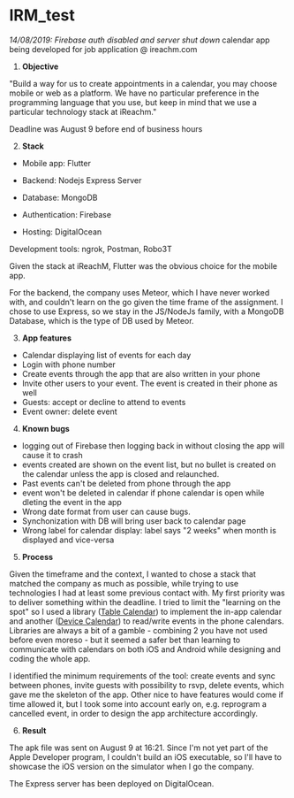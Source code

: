 # IRM_test
*14/08/2019: Firebase auth disabled and server shut down*
calendar app being developed for job application @ ireachm.com

1. **Objective**

"Build a way for us to create appointments in a calendar, you may choose mobile or web as a platform.
We have no particular preference in the programming language that you use, but keep in mind that we use a particular technology stack at iReachm."

Deadline was August 9 before end of business hours

2. **Stack**

- Mobile app: Flutter

- Backend: Nodejs Express Server

- Database: MongoDB

- Authentication: Firebase

- Hosting: DigitalOcean

Development tools: ngrok, Postman, Robo3T 


Given the stack at iReachM, Flutter was the obvious choice for the mobile app. 

For the backend, the company uses Meteor, which I have never worked with, and couldn't learn on the go given the time frame of the assignment. I chose to use Express, so we stay in the JS/NodeJs family, with a MongoDB Database, which is the type of DB used by Meteor.

3. **App features**
- Calendar displaying list of events for each day
- Login with phone number
- Create events through the app that are also written in your phone
- Invite other users to your event. The event is created in their phone as well
- Guests: accept or decline to attend to events
- Event owner: delete event

4. **Known bugs** 

- logging out of Firebase then logging back in without closing the app will cause it to crash
- events created are shown on the event list, but no bullet is created on the calendar unless the app is closed and relaunched.
- Past events can't be deleted from phone through the app
- event won't be deleted in calendar if phone calendar is open while dleting the event in the app
- Wrong date format from user can cause bugs.
- Synchonization with DB will bring user back to calendar page
- Wrong label for calendar display: label says "2 weeks" when month is displayed and vice-versa

5. **Process**

Given the timeframe and the context, I wanted to chose a stack that matched the company as much as possible, while trying to use technologies I had at least some previous contact with.
My first priority was to deliver something within the deadline. I tried to limit the "learning on the spot" so I used a library ([Table Calendar](https://pub.dev/packages/table_calendar)) to implement the in-app calendar and another ([Device Calendar](https://pub.dev/packages/device_calendar)) to read/write events in the phone calendars. Libraries are always a bit of a gamble - combining 2 you have not used before even moreso - but it seemed a safer bet than learning to communicate with calendars on both iOS and Android while designing and coding the whole app.

I identified the minimum requirements of the tool: create events and sync between phones, invite guests with possibility to rsvp, delete events, which gave me the skeleton of the app. Other nice to have features would come if time allowed it, but I took some into account early on, e.g. reprogram a cancelled event, in order to design the app architecture accordingly.

6. **Result**

The apk file was sent on August 9 at 16:21. Since I'm not yet part of the Apple Developer program, I couldn't build an iOS executable, so I'll have to showcase the iOS version on the simulator when I go the company.

The Express server has been deployed on DigitalOcean.




